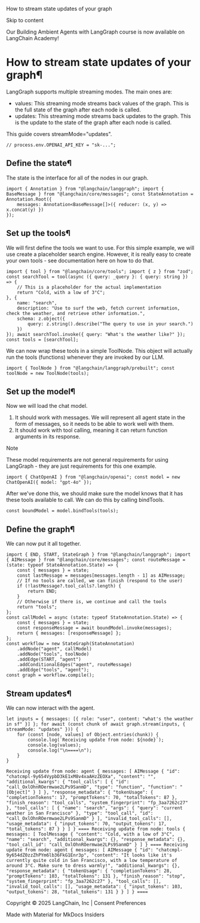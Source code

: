 How to stream state updates of your graph

Skip to content

Our Building Ambient Agents with LangGraph course is now available on LangChain Academy!

# How to stream state updates of your graph¶

LangGraph supports multiple streaming modes. The main ones are:

* values: This streaming mode streams back values of the graph. This is the full state of the graph after each node is called.
* updates: This streaming mode streams back updates to the graph. This is the update to the state of the graph after each node is called.

This guide covers streamMode="updates".

```
// process.env.OPENAI_API_KEY = "sk-...";
```

## Define the state¶

The state is the interface for all of the nodes in our graph.

```
import { Annotation } from "@langchain/langgraph"; import { BaseMessage } from "@langchain/core/messages"; const StateAnnotation = Annotation.Root({
    messages: Annotation<BaseMessage[]>({ reducer: (x, y) => x.concat(y) })
});
```

## Set up the tools¶

We will first define the tools we want to use. For this simple example, we will use create a placeholder search engine. However, it is really easy to create your own tools - see documentation here on how to do that.

```
import { tool } from "@langchain/core/tools"; import { z } from "zod"; const searchTool = tool(async ({ query: _query }: { query: string }) => {
    // This is a placeholder for the actual implementation
    return "Cold, with a low of 3°C";
}, {
    name: "search",
    description: "Use to surf the web, fetch current information, check the weather, and retrieve other information.",
    schema: z.object({
        query: z.string().describe("The query to use in your search.")
    })
}); await searchTool.invoke({ query: "What's the weather like?" }); const tools = [searchTool];
```

We can now wrap these tools in a simple ToolNode. This object will actually run the tools (functions) whenever they are invoked by our LLM.

```
import { ToolNode } from "@langchain/langgraph/prebuilt"; const toolNode = new ToolNode(tools);
```

## Set up the model¶

Now we will load the chat model.

1. It should work with messages. We will represent all agent state in the form of messages, so it needs to be able to work well with them.
2. It should work with tool calling, meaning it can return function arguments in its response.

Note

These model requirements are not general requirements for using LangGraph - they are just requirements for this one example.

```
import { ChatOpenAI } from "@langchain/openai"; const model = new ChatOpenAI({ model: "gpt-4o" });
```

After we've done this, we should make sure the model knows that it has these tools available to call. We can do this by calling bindTools.

```
const boundModel = model.bindTools(tools);
```

## Define the graph¶

We can now put it all together.

```
import { END, START, StateGraph } from "@langchain/langgraph"; import { AIMessage } from "@langchain/core/messages"; const routeMessage = (state: typeof StateAnnotation.State) => {
    const { messages } = state;
    const lastMessage = messages[messages.length - 1] as AIMessage;
    // If no tools are called, we can finish (respond to the user)
    if (!lastMessage?.tool_calls?.length) {
        return END;
    }
    // Otherwise if there is, we continue and call the tools
    return "tools";
};
const callModel = async (state: typeof StateAnnotation.State) => {
    const { messages } = state;
    const responseMessage = await boundModel.invoke(messages);
    return { messages: [responseMessage] };
};
const workflow = new StateGraph(StateAnnotation)
    .addNode("agent", callModel)
    .addNode("tools", toolNode)
    .addEdge(START, "agent")
    .addConditionalEdges("agent", routeMessage)
    .addEdge("tools", "agent");
const graph = workflow.compile();
```

## Stream updates¶

We can now interact with the agent.

```
let inputs = { messages: [{ role: "user", content: "what's the weather in sf" }] }; for await (const chunk of await graph.stream(inputs, { streamMode: "updates" })) {
    for (const [node, values] of Object.entries(chunk)) {
        console.log(`Receiving update from node: ${node}`);
        console.log(values);
        console.log("\n====\n");
    }
}
```

```
Receiving update from node: agent { messages: [ AIMessage { "id": "chatcmpl-9y654VypbD3kE1xM8v4xaAHzZEOXa", "content": "", "additional_kwargs": { "tool_calls": [ { "id": "call_OxlOhnROermwae2LPs9SanmD", "type": "function", "function": "[Object]" } ] }, "response_metadata": { "tokenUsage": { "completionTokens": 17, "promptTokens": 70, "totalTokens": 87 }, "finish_reason": "tool_calls", "system_fingerprint": "fp_3aa7262c27" }, "tool_calls": [ { "name": "search", "args": { "query": "current weather in San Francisco" }, "type": "tool_call", "id": "call_OxlOhnROermwae2LPs9SanmD" } ], "invalid_tool_calls": [], "usage_metadata": { "input_tokens": 70, "output_tokens": 17, "total_tokens": 87 } } ] } ==== Receiving update from node: tools { messages: [ ToolMessage { "content": "Cold, with a low of 3°C", "name": "search", "additional_kwargs": {}, "response_metadata": {}, "tool_call_id": "call_OxlOhnROermwae2LPs9SanmD" } ] } ==== Receiving update from node: agent { messages: [ AIMessage { "id": "chatcmpl-9y654dZ0zzZhPYm6lb36FkG1Enr3p", "content": "It looks like it's currently quite cold in San Francisco, with a low temperature of around 3°C. Make sure to dress warmly!", "additional_kwargs": {}, "response_metadata": { "tokenUsage": { "completionTokens": 28, "promptTokens": 103, "totalTokens": 131 }, "finish_reason": "stop", "system_fingerprint": "fp_3aa7262c27" }, "tool_calls": [], "invalid_tool_calls": [], "usage_metadata": { "input_tokens": 103, "output_tokens": 28, "total_tokens": 131 } } ] } ====
```

Copyright © 2025 LangChain, Inc | Consent Preferences

Made with Material for MkDocs Insiders